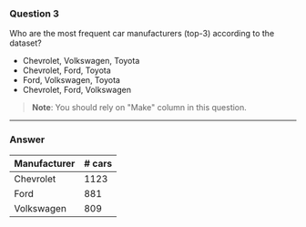 ### Question 3

Who are the most frequent car manufacturers (top-3) according to the dataset?

- Chevrolet, Volkswagen, Toyota
- Chevrolet, Ford, Toyota
- Ford, Volkswagen, Toyota
- Chevrolet, Ford, Volkswagen

> **Note**: You should rely on "Make" column in this question.

---

### Answer

| Manufacturer | # cars |
|--------------|--------|
| Chevrolet    | 1123   |
| Ford         | 881    |
| Volkswagen   | 809    |

